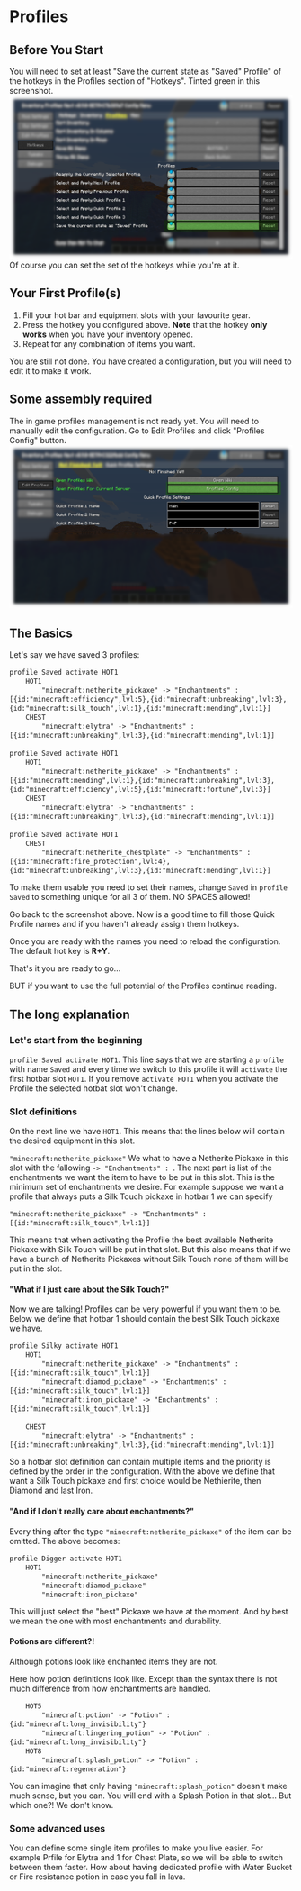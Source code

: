 # Profiles

## Before You Start

You will need to set at least "Save the current state as "Saved" Profile" of the hotkeys in the Profiles section of "Hotkeys".
Tinted green in this screenshot.
<img src="/assets/profiles-save-profile-hotkeys-config.png"/>
Of course you can set the set of the hotkeys while you're at it.

## Your First Profile(s)

1. Fill your hot bar and equipment slots with your favourite gear.
2. Press the hotkey you configured above. **Note** that the hotkey **only works** when you have your inventory opened.
3. Repeat for any combination of items you want.

You are still not done. You have created a configuration, but you will need to edit it to make it work.

## Some assembly required

The in game profiles management is not ready yet. You will need to manually edit the configuration. Go to Edit Profiles and click "Profiles Config" button.
<img src="/assets/edit-profiles-open-config.png"/>

## The Basics

Let's say we have saved 3 profiles:

```
profile Saved activate HOT1
	HOT1
		"minecraft:netherite_pickaxe" -> "Enchantments" : [{id:"minecraft:efficiency",lvl:5},{id:"minecraft:unbreaking",lvl:3},{id:"minecraft:silk_touch",lvl:1},{id:"minecraft:mending",lvl:1}]
	CHEST
		"minecraft:elytra" -> "Enchantments" : [{id:"minecraft:unbreaking",lvl:3},{id:"minecraft:mending",lvl:1}]

profile Saved activate HOT1
	HOT1
		"minecraft:netherite_pickaxe" -> "Enchantments" : [{id:"minecraft:mending",lvl:1},{id:"minecraft:unbreaking",lvl:3},{id:"minecraft:efficiency",lvl:5},{id:"minecraft:fortune",lvl:3}]
	CHEST
		"minecraft:elytra" -> "Enchantments" : [{id:"minecraft:unbreaking",lvl:3},{id:"minecraft:mending",lvl:1}]

profile Saved activate HOT1
	CHEST
		"minecraft:netherite_chestplate" -> "Enchantments" : [{id:"minecraft:fire_protection",lvl:4},{id:"minecraft:unbreaking",lvl:3},{id:"minecraft:mending",lvl:1}]
```
To make them usable you need to set their names, change  `Saved` in `profile Saved` to something unique for all 3 of them. NO SPACES allowed!

Go back to the screenshot above. Now is a good time to fill those Quick Profile names and if you haven't already assign them hotkeys. 

Once you are ready with the names you need to reload the configuration. The default hot key is **R+Y**.

That's it you are ready to go... 

BUT if you want to use the full potential of the Profiles continue reading.

## The long explanation 


### Let's start from the beginning 
`profile Saved activate HOT1`. This line says that we are starting a `profile` with name `Saved`
and every time we switch to this profile it will `activate` the first hotbar slot `HOT1`. If you remove `activate HOT1` when you 
activate the Profile the selected hotbat slot won't change.  

### Slot definitions
On the next line we have `HOT1`. This means that the lines below will contain the desired equipment in this slot. 

`"minecraft:netherite_pickaxe"` We what to have a Netherite Pickaxe in this slot with the fallowing `-> "Enchantments" : `.
The next part is list of the enchantments we want the item to have to be put in this slot. This is the minimum set of enchantments we desire.
For example suppose we want a profile that always puts a Silk Touch pickaxe in hotbar 1 we can specify 
```
"minecraft:netherite_pickaxe" -> "Enchantments" : [{id:"minecraft:silk_touch",lvl:1}]
```
This means that when activating the Profile the best available Netherite Pickaxe with Silk Touch will be put in that slot.
But this also means that if we have a bunch of Netherite Pickaxes without Silk Touch none of them will be put in the slot.

#### "What if I just care about the Silk Touch?"

Now we are talking! Profiles can be very powerful if you want them to be. Below we define that hotbar 1 should contain the best Silk Touch pickaxe we have.

```
profile Silky activate HOT1
	HOT1
		"minecraft:netherite_pickaxe" -> "Enchantments" : [{id:"minecraft:silk_touch",lvl:1}]
		"minecraft:diamod_pickaxe" -> "Enchantments" : [{id:"minecraft:silk_touch",lvl:1}]
		"minecraft:iron_pickaxe" -> "Enchantments" : [{id:"minecraft:silk_touch",lvl:1}]

	CHEST
		"minecraft:elytra" -> "Enchantments" : [{id:"minecraft:unbreaking",lvl:3},{id:"minecraft:mending",lvl:1}]
```
So a hotbar slot definition can contain multiple items and the priority is defined by the order in the configuration.
With the above we define that want a Silk Touch pickaxe and first choice would be Nethierite, then Diamond and last Iron. 

#### "And if I don't really care about enchantments?"

Every thing after the type `"minecraft:netherite_pickaxe"` of the item can be omitted. The above becomes:

```
profile Digger activate HOT1
	HOT1
		"minecraft:netherite_pickaxe"
		"minecraft:diamod_pickaxe"
		"minecraft:iron_pickaxe"
```

This will just select the "best" Pickaxe we have at the moment. And by best we mean the one with most enchantments and durability.

#### Potions are different?!

Although potions look like enchanted items they are not.

Here how potion definitions look like. Except than the syntax there is not much difference from how enchantments are handled.
```
	HOT5
		"minecraft:potion" -> "Potion" : {id:"minecraft:long_invisibility"}
		"minecraft:lingering_potion" -> "Potion" : {id:"minecraft:long_invisibility"}
	HOT8
		"minecraft:splash_potion" -> "Potion" : {id:"minecraft:regeneration"}
```
You can imagine that only having `"minecraft:splash_potion"` doesn't make much sense, but you can. 
You will end with a Splash Potion in that slot... But which one?! We don't know.

### Some advanced uses

You can define some single item profiles to make you live easier. For example Prfile for Elytra and 1 for Chest Plate, 
so we will be able to switch between them faster. How about having dedicated profile with Water Bucket or Fire resistance
potion in case you fall in lava.
